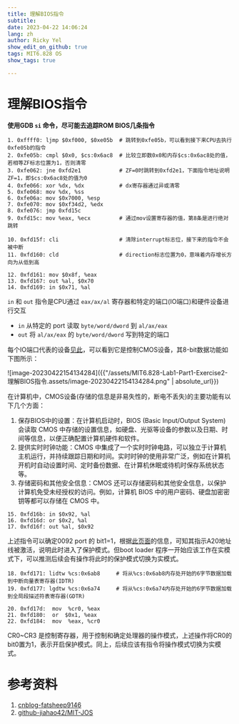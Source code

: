 ```yaml
---
title: 理解BIOS指令
subtitle: 
date: 2023-04-22 14:06:24
lang: zh
author: Ricky Yel
show_edit_on_github: true
tags: MIT6.828 OS
show_tags: true

---
```


<!--more-->

# 理解BIOS指令

**使用GDB `si` 命令，尽可能去追踪ROM BIOS几条指令**

```assembly
1. 0xffff0: ljmp $0xf000, $0xe05b  # 跳转到0xfe05b，可以看到接下来CPU去执行0xfe05b的指令
2. 0xfe05b: cmpl $0x0, $cs:0x6ac8  # 比较立即数0x0和内存$cs:0x6ac8处的值，若相等ZF标志位置为1，否则清零
3. 0xfe062: jne 0xfd2e1            # ZF=0时跳转到0xfd2e1，下面指令地址说明ZF=1，即$cs:0x6ac8处的值为0
4. 0xfe066: xor %dx, %dx           # dx寄存器通过异或清零
5. 0xfe068: mov %dx, %ss
6. 0xfe06a: mov $0x7000, %esp
7. 0xfe070: mov $0xf34d2, %edx
8. 0xfe076: jmp 0xfd15c
9. 0xfd15c: mov %eax, %ecx         # 通过mov设置寄存器的值，第8条是进行绝对跳转
```

```assembly
10. 0xfd15f: cli                   # 清除interrupt标志位，接下来的指令不会被中断
11. 0xfd160: cld                   # direction标志位置为0，意味着内存增长方向为从低到高
```

```assembly
12. 0xfd161: mov $0x8f, %eax
13. 0xfd167: out %al, $0x70
14. 0xfd169: in $0x71, %al
```

`in` 和 `out` 指令是CPU通过 `eax/ax/al` 寄存器和特定的端口(IO端口)和硬件设备进行交互

- `in`  从特定的 port 读取 `byte/word/dword` 到 `al/ax/eax`
- `out`  将 `al/ax/eax` 的 `byte/word/dword` 写到特定的端口

每个IO端口代表的设备[见此](http://bochs.sourceforge.net/techspec/PORTS.LST)，可以看到它是控制CMOS设备，其8-bit数据功能如下图所示：

![image-20230422154134284]({{"/assets/MIT6.828-Lab1-Part1-Exercise2-理解BIOS指令.assets/image-20230422154134284.png" | absolute_url}})

在计算机中，CMOS设备(存储的信息是非易失性的，断电不丢失)的主要功能有以下几个方面：

1. 保存BIOS中的设置：在计算机启动时，BIOS (Basic Input/Output System) 会读取 CMOS 中存储的设置信息，如硬盘、光驱等设备的参数以及日期、时间等信息，以便正确配置计算机硬件和软件。
2. 提供实时时钟功能：CMOS 中集成了一个实时时钟电路，可以独立于计算机主机运行，并持续跟踪日期和时间。实时时钟的使用非常广泛，例如在计算机开机时自动设置时间、定时备份数据、在计算机休眠或待机时保存系统状态等。
3. 存储密码和其他安全信息：CMOS 还可以存储密码和其他安全信息，以保护计算机免受未经授权的访问。例如，计算机 BIOS 中的用户密码、硬盘加密密钥等都可以存储在 CMOS 中。

```assembly
15. 0xfd16b: in $0x92, %al
16. 0xfd16d: or $0x2, %al
17. 0xfd16f: out %al, $0x92
```

上述指令可以确定0092 port 的 bit1=1，根据[此页面](http://bochs.sourceforge.net/techspec/PORTS.LST)的信息，可知其指示A20地址线被激活，说明此时进入了保护模式。但boot loader 程序一开始应该工作在实模式下，可以推测后续会有操作将此时的保护模式切换为实模式。

```assembly
18. 0xfd171: lidtw %cs:0x6ab8     # 将从%cs:0x6ab8内存处开始的6字节数据加载到中断向量表寄存器(IDTR)
19. 0xfd177: lgdtw %cs:0x6a74     # 将从%cs:0x6a74内存处开始的6字节数据加载到全局段描述符表寄存器(GDTR)
```

```assembly
20. 0xfd17d:  mov  %cr0, %eax
21. 0xfd180:  or  $0x1, %eax
22. 0xfd184:  mov  %eax, %cr0
```

CR0~CR3 是控制寄存器，用于控制和确定处理器的操作模式，上述操作将CR0的bit0置为1，表示开启保护模式。同上，后续应该有指令将操作模式切换为实模式。

# 参考资料

1. [cnblog-fatsheep9146](https://www.cnblogs.com/fatsheep9146/p/5078179.html)
2. [github-jiahao42/MIT-JOS](https://github.com/jiahao42/MIT-JOS/blob/master/lab1/articles/lab1-exercise2.md)